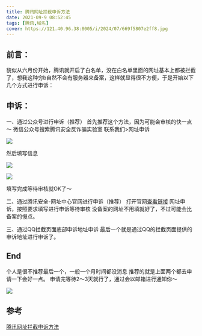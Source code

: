 ```yaml
---
title: 腾讯网址拦截申诉方法
date: 2021-09-9 08:52:45
tags: [腾讯,域名] 
cover: https://121.40.96.38:8005/i/2024/07/669f5807e2ff8.jpg
---
```


## 前言：
貌似从六月份开始，腾讯就开启了白名单，没在白名单里面的网址基本上都被拦截了，想我这种穷b自然不会有服务器来备案，这样就显得很不方便，于是开始以下几个方式进行申诉：

## 申诉：
一、通过公众号进行申诉（推荐）
首先推荐这个方法，因为可能会审核的快一点～
微信公众号搜索腾讯安全反诈骗实验室
联系我们>网址申诉

![](http://image.coolapk.com/feed/2021/0705/08/1112905_36499039_3779_0216@1080x2400.png.m.jpg)

然后填写信息

![](http://image.coolapk.com/feed/2021/0705/08/1112905_fc57b28a_3779_0218@1080x2400.jpeg.m.jpg)

![](http://image.coolapk.com/feed/2021/0705/08/1112905_fdf5d9e8_3779_0219@1080x2400.jpeg.m.jpg)

填写完成等待审核就OK了～

二、通过腾讯安全-网址中心官网进行申诉（推荐）
打开官网[查看链接](https://urlsec.qq.com/complain.html)
网址申诉，按照要求填写进行申诉等待审核
没备案的网址不用填就好了，不过可能会比备案的慢点。

三、通过QQ拦截页面底部申诉地址申诉
最后一个就是通过QQ的拦截页面提供的申诉地址进行申诉了。

## End
个人是很不推荐最后一个，一般一个月时间都没消息
推荐的就是上面两个都去申请一下会好一点。
申请完等待2～3天就行了，通过会以邮箱进行通知你～

![](http://image.coolapk.com/feed/2021/0705/08/1112905_15e3fe80_3779_0221@1080x2400.jpeg.m.jpg)

## 参考
[腾讯网址拦截申诉方法](https://www.rz.sb/archives/940/)
